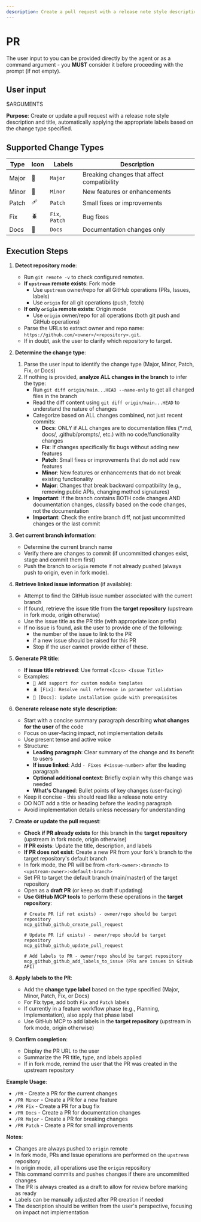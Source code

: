 ```yaml
---
description: Create a pull request with a release note style description, appropriate title, and labels based on the change type.
---
```


# PR

The user input to you can be provided directly by the agent or as a command argument - you **MUST** consider it before proceeding with the prompt (if not empty).

## User input

$ARGUMENTS

**Purpose**: Create or update a pull request with a release note style description and title, automatically applying the appropriate labels based on the change type specified.

## Supported Change Types

| Type | Icon | Labels | Description |
|------|------|--------|-------------|
| Major | 🌟 | `Major` | Breaking changes that affect compatibility |
| Minor | 🚀 | `Minor` | New features or enhancements |
| Patch | 🩹 | `Patch` | Small fixes or improvements |
| Fix | 🪲 | `Fix`, `Patch` | Bug fixes |
| Docs | 📖 | `Docs` | Documentation changes only |

## Execution Steps

1. **Detect repository mode**:
   - Run `git remote -v` to check configured remotes.
   - **If `upstream` remote exists**: Fork mode
     - Use `upstream` owner/repo for all GitHub operations (PRs, Issues, labels)
     - Use `origin` for all git operations (push, fetch)
   - **If only `origin` remote exists**: Origin mode
     - Use `origin` owner/repo for all operations (both git push and GitHub operations)
   - Parse the URLs to extract owner and repo name: `https://github.com/<owner>/<repository>.git`.
   - If in doubt, ask the user to clarify which repository to target.

2. **Determine the change type**:
   1. Parse the user input to identify the change type (Major, Minor, Patch, Fix, or Docs)
   2. If nothing is provided, **analyze ALL changes in the branch** to infer the type:
      - Run `git diff origin/main...HEAD --name-only` to get all changed files in the branch
      - Read the diff content using `git diff origin/main...HEAD` to understand the nature of changes
      - Categorize based on ALL changes combined, not just recent commits:
        * **Docs**: ONLY if ALL changes are to documentation files (*.md, docs/, .github/prompts/, etc.) with no code/functionality changes
        * **Fix**: If changes specifically fix bugs without adding new features
        * **Patch**: Small fixes or improvements that do not add new features
        * **Minor**: New features or enhancements that do not break existing functionality
        * **Major**: Changes that break backward compatibility (e.g., removing public APIs, changing method signatures)
      - **Important**: If the branch contains BOTH code changes AND documentation changes, classify based on the code changes, not the documentation
      - **Important**: Check the entire branch diff, not just uncommitted changes or the last commit

3. **Get current branch information**:
   - Determine the current branch name
   - Verify there are changes to commit (if uncommitted changes exist, stage and commit them first)
   - Push the branch to `origin` remote if not already pushed (always push to origin, even in fork mode).

4. **Retrieve linked issue information** (if available):
   - Attempt to find the GitHub issue number associated with the current branch
   - If found, retrieve the issue title from the **target repository** (upstream in fork mode, origin otherwise)
   - Use the issue title as the PR title (with appropriate icon prefix)
   - If no issue is found, ask the user to provide one of the following:
     - the number of the issue to link to the PR
     - if a new issue should be raised for this PR
     - Stop if the user cannot provide either of these.

5. **Generate PR title**:
   - **If issue title retrieved**: Use format `<Icon> <Issue Title>`
   - Examples:
     - `🚀 Add support for custom module templates`
     - `🪲 [Fix]: Resolve null reference in parameter validation`
     - `📖 [Docs]: Update installation guide with prerequisites`

6. **Generate release note style description**:
   - Start with a concise summary paragraph describing **what changes for the user** of the code
   - Focus on user-facing impact, not implementation details
   - Use present tense and active voice
   - Structure:
     * **Leading paragraph**: Clear summary of the change and its benefit to users
     * **If issue linked**: Add `- Fixes #<issue-number>` after the leading paragraph
     * **Optional additional context**: Briefly explain why this change was needed
     * **What's Changed**: Bullet points of key changes (user-facing)
   - Keep it concise - this should read like a release note entry
   - DO NOT add a title or heading before the leading paragraph
   - Avoid implementation details unless necessary for understanding

7. **Create or update the pull request**:
   - **Check if PR already exists** for this branch in the **target repository** (upstream in fork mode, origin otherwise)
   - **If PR exists**: Update the title, description, and labels
   - **If PR does not exist**: Create a new PR from your fork's branch to the target repository's default branch
   - In fork mode, the PR will be from `<fork-owner>:<branch>` to `<upstream-owner>:<default-branch>`
   - Set PR to target the default branch (main/master) of the target repository
   - Open as a **draft PR** (or keep as draft if updating)
   - **Use GitHub MCP tools** to perform these operations in the **target repository**:
     ```
     # Create PR (if not exists) - owner/repo should be target repository
     mcp_github_github_create_pull_request

     # Update PR (if exists) - owner/repo should be target repository
     mcp_github_github_update_pull_request

     # Add labels to PR - owner/repo should be target repository
     mcp_github_github_add_labels_to_issue (PRs are issues in GitHub API)
     ```

8. **Apply labels to the PR**:
   - Add the **change type label** based on the type specified (Major, Minor, Patch, Fix, or Docs)
   - For Fix type, add both `Fix` and `Patch` labels
   - If currently in a feature workflow phase (e.g., Planning, Implementation), also apply that phase label
   - Use GitHub MCP to add labels in the **target repository** (upstream in fork mode, origin otherwise)

9. **Confirm completion**:
   - Display the PR URL to the user
   - Summarize the PR title, type, and labels applied
   - If in fork mode, remind the user that the PR was created in the upstream repository

**Example Usage**:
- `/PR` - Create a PR for the current changes
- `/PR Minor` - Create a PR for a new feature
- `/PR Fix` - Create a PR for a bug fix
- `/PR Docs` - Create a PR for documentation changes
- `/PR Major` - Create a PR for breaking changes
- `/PR Patch` - Create a PR for small improvements

**Notes**:
- Changes are always pushed to `origin` remote
- In fork mode, PRs and Issue operations are performed on the `upstream` repository
- In origin mode, all operations use the `origin` repository
- This command commits and pushes changes if there are uncommitted changes
- The PR is always created as a draft to allow for review before marking as ready
- Labels can be manually adjusted after PR creation if needed
- The description should be written from the user's perspective, focusing on impact not implementation
